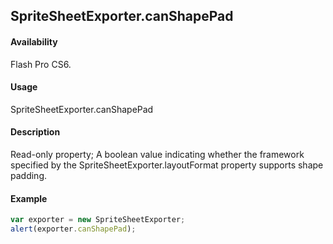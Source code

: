 ## SpriteSheetExporter.canShapePad

#### Availability

Flash Pro CS6.

#### Usage

SpriteSheetExporter.canShapePad

#### Description

Read-only property; A boolean value indicating whether the framework specified by the
SpriteSheetExporter.layoutFormat property supports shape padding.

#### Example

```javascript
var exporter = new SpriteSheetExporter;
alert(exporter.canShapePad);

```